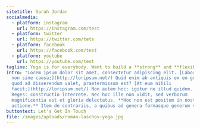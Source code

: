 ```yaml
---
sitetitle: Sarah Jordan
socialmedia:
  - platform: instagram
    url: https://instagram.com/test
  - platform: twitter
    url: https://twitter.com/tets
  - platform: facebook
    url: https://facebook.com/test
  - platform: youtube
    url: https://youtube.com/test
tagline: Yoga is for everybody. Want to build a **strong** and **flexible** body?
intro: "Lorem ipsum dolor sit amet, consectetur adipiscing elit. [Laboro autem
  non sine causa;](http://loripsum.net/) Quid enim ab antiquis ex eo genere,
  quod ad disserendum valet, praetermissum est? [At eum nihili
  facit;](http://loripsum.net/) Non autem hoc: igitur ne illud quidem. Duo
  Reges: constructio interrete. Nec hoc ille non vidit, sed verborum
  magnificentia est et gloria delectatus. **Hoc non est positum in nostra
  actione.** Item de contrariis, a quibus ad genera formasque generum venerunt."
buttontext: Let's Get In Touch
file: /images/uploads/roman-laschov-yoga.jpg
---
```


